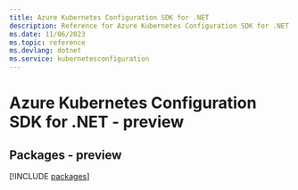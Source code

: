 ```yaml
---
title: Azure Kubernetes Configuration SDK for .NET
description: Reference for Azure Kubernetes Configuration SDK for .NET
ms.date: 11/06/2023
ms.topic: reference
ms.devlang: dotnet
ms.service: kubernetesconfiguration
---
```

# Azure Kubernetes Configuration SDK for .NET - preview
## Packages - preview
[!INCLUDE [packages](kubernetes-configuration-index.md)]